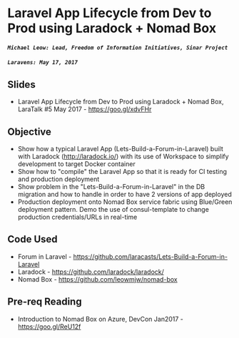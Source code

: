 # Laravel App Lifecycle from Dev to Prod using Laradock + Nomad Box

#### _`Michael Leow: Lead, Freedom of Information Initiatives, Sinar Project`_
#### _`Laravens: May 17, 2017`_

## Slides

- Laravel App Lifecycle from Dev to Prod using Laradock + Nomad Box, LaraTalk #5 May 2017 - https://goo.gl/xdvFHr

## Objective

- Show how a typical Laravel App (Lets-Build-a-Forum-in-Laravel) built with Laradock (http://laradock.io/) with its use of Workspace to simplify development to target Docker container
- Show how to "compile" the Laravel App so that it is ready for CI testing and production deployment
- Show problem in the "Lets-Build-a-Forum-in-Laravel" in the DB migration and how to handle in order to have 2 versions of app deployed
- Production deployment onto Nomad Box service fabric using Blue/Green deployment pattern.  Demo the use of consul-template to change production credentials/URLs in real-time

## Code Used

- Forum in Laravel - https://github.com/laracasts/Lets-Build-a-Forum-in-Laravel
- Laradock - https://github.com/laradock/laradock/
- Nomad Box - https://github.com/leowmjw/nomad-box


## Pre-req Reading

- Introduction to Nomad Box on Azure, DevCon Jan2017 - https://goo.gl/ReU12f
